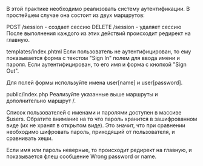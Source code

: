 В этой практике необходимо реализовать систему аутентификации. В простейшем случае она состоит из двух маршрутов:

POST /session - создает сессию
DELETE /session - удаляет сессию
После выполнения каждого из этих действий происходит редирект на главную.

templates/index.phtml
Если пользователь не аутентифицирован, то ему показывается форма с текстом "Sign In" полем для ввода имени и пароля. Если аутентифицирован, то его имя и форма с кнопкой "Sign Out".

Для полей формы используйте имена user[name] и user[password].

public/index.php
Реализуйте указанные выше маршруты и дополнительно маршрут /.

Список пользователей с именами и паролями доступен в массиве $users. Обратите внимание на то что пароль хранится в зашифрованном виде (их не хранят в открытом виде). Это значит, что при сравнении необходимо шифровать пароль, приходящий от пользователя, и сравнивать хеши.

Если имя или пароль неверные, то происходит редирект на главную, и показывается флеш сообщение Wrong password or name.
